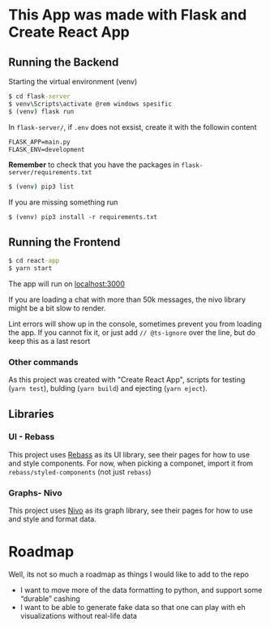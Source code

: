 # This App was made with Flask and Create React App

## Running the Backend

Starting the virtual environment (venv)

```cmd
$ cd flask-server
$ venv\Scripts\activate @rem windows spesific
$ (venv) flask run
```

In `flask-server/`, if `.env` does not exsist, create it with the followin content

```cmd
FLASK_APP=main.py
FLASK_ENV=development
```

**Remember** to check that you have the packages in `flask-server/requirements.txt`

```cmd
$ (venv) pip3 list
```
If you are missing something run 
```
$ (venv) pip3 install -r requirements.txt
```

## Running the Frontend

```cmd
$ cd react-app
$ yarn start
```

The app will run on [localhost:3000](http://localhost:3000)

If you are loading a chat with more than 50k messages, the nivo library might be a bit slow to render.

Lint errors will show up in the console, sometimes prevent you from loading the app.
If you cannot fix it, or just add `// @ts-ignore` over the line, but do keep this as a last resort

### Other commands

As this project was created with "Create React App", scripts for testing (`yarn test`), bulding (`yarn build`)
and ejecting (`yarn eject`).

## Libraries

### UI - Rebass

This project uses [Rebass](https://rebassjs.org/getting-started) as its UI library, see their pages for how to use and style components.
For now, when picking a componet, import it from `rebass/styled-components` (not just `rebass`)

### Graphs- Nivo

This project uses [Nivo](https://nivo.rocks/components) as its graph library, see their pages for how to use and style and format data.

# Roadmap
Well, its not so much a roadmap as things I would like to add to the repo 
* I want to move more of the data formatting to python, and support some “durable” cashing 
* I want to be able to generate fake data so that one can play with eh visualizations without real-life data

